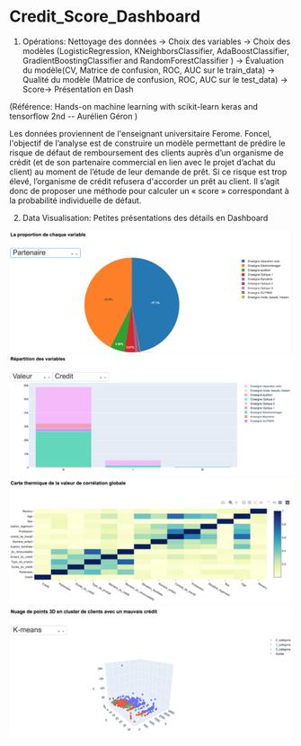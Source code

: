 # Credit_Score_Dashboard
1. Opérations:  Nettoyage des données -> Choix des variables -> Choix des modèles  (LogisticRegression, KNeighborsClassifier, AdaBoostClassifier, GradientBoostingClassifier and RandomForestClassifier ) -> Évaluation du modèle(CV, Matrice de confusion, ROC, AUC  sur le train_data) -> Qualité du modèle (Matrice de confusion, ROC, AUC sur le test_data) -> Score-> Présentation en Dash

(Référence: Hands-on machine learning with scikit-learn keras and tensorflow 2nd -- Aurélien Géron  )

Les données proviennent de l'enseignant universitaire Ferome. Foncel, l'objectif de l’analyse est de construire un modèle permettant de prédire le risque de défaut de remboursement des clients auprès d’un organisme de crédit (et de son partenaire commercial en lien avec le projet d’achat du client) au moment de l’étude de leur demande de prêt. Si ce risque est trop élevé, l’organisme de crédit refusera d'accorder un prêt au client. Il s’agit donc de proposer une méthode pour calculer un « score » correspondant à la probabilité individuelle de défaut.

2. Data Visualisation: Petites présentations des détails en Dashboard

![image](https://github.com/JIMMY-XU1/Credit_Score_Dash/blob/main/DashGraph/%E5%B1%8F%E5%B9%95%E5%BF%AB%E7%85%A7%202020-11-14%20%E4%B8%8B%E5%8D%884.11.38.png)
![image](https://github.com/JIMMY-XU1/Credit_Score_Dash/blob/main/DashGraph/%E5%B1%8F%E5%B9%95%E5%BF%AB%E7%85%A7%202020-11-14%20%E4%B8%8B%E5%8D%884.37.14.png)
![image](https://github.com/JIMMY-XU1/Credit_Score_Dash/blob/main/DashGraph/%E5%B1%8F%E5%B9%95%E5%BF%AB%E7%85%A7%202020-11-14%20%E4%B8%8B%E5%8D%884.12.27.png)
![image](https://github.com/JIMMY-XU1/Credit_Score_Dash/blob/main/DashGraph/%E5%B1%8F%E5%B9%95%E5%BF%AB%E7%85%A7%202020-11-14%20%E4%B8%8B%E5%8D%884.12.59.png)
